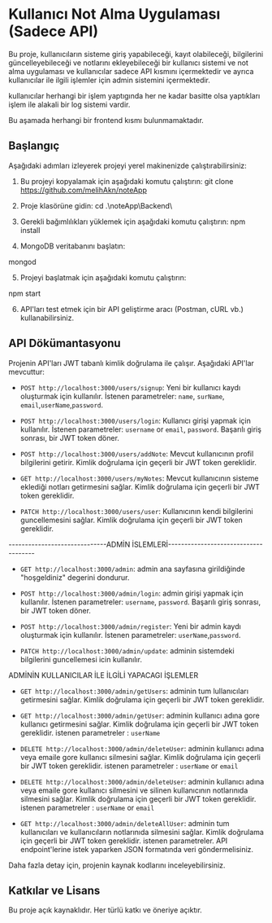 # Kullanıcı Not Alma Uygulaması (Sadece API)

Bu proje, kullanıcıların sisteme giriş yapabileceği, kayıt olabileceği, bilgilerini güncelleyebileceği ve notlarını ekleyebileceği bir kullanıcı sistemi ve not alma uygulaması ve kullanıcılar sadece API kısmını içermektedir ve ayrıca kullanıcılar ile ilgili işlemler için admin sistemini içermektedir.

kullanıcılar herhangi bir işlem yaptıgında her ne kadar basitte olsa yaptıkları işlem ile alakali bir log sistemi vardir.

Bu aşamada herhangi bir frontend kısmı bulunmamaktadır.

## Başlangıç

Aşağıdaki adımları izleyerek projeyi yerel makinenizde çalıştırabilirsiniz:

1. Bu projeyi kopyalamak için aşağıdaki komutu çalıştırın:
git clone https://github.com/melihAkn/noteApp

2. Proje klasörüne gidin:
cd .\noteApp\Backend\

3. Gerekli bağımlılıkları yüklemek için aşağıdaki komutu çalıştırın:
npm install

4. MongoDB veritabanını başlatın:

mongod

5. Projeyi başlatmak için aşağıdaki komutu çalıştırın:

npm start

6. API'ları test etmek için bir API geliştirme aracı (Postman, cURL vb.) kullanabilirsiniz.

## API Dökümantasyonu

Projenin API'ları JWT tabanlı kimlik doğrulama ile çalışır. Aşağıdaki API'lar mevcuttur:

- `POST http://localhost:3000/users/signup`: Yeni bir kullanıcı kaydı oluşturmak için kullanılır. İstenen parametreler: `name`, `surName`, `email`,`userName`,`password`.

- `POST http://localhost:3000/users/login`: Kullanıcı girişi yapmak için kullanılır. İstenen parametreler: `username` or `email`, `password`. Başarılı giriş sonrası, bir JWT token döner.

- `POST http://localhost:3000/users/addNote`: Mevcut kullanıcının profil bilgilerini getirir. Kimlik doğrulama için geçerli bir JWT token gereklidir.

- `GET http://localhost:3000/users/myNotes`: Mevcut kullanıcının sisteme eklediği notları getirmesini sağlar. Kimlik doğrulama için geçerli bir JWT token gereklidir.

- `PATCH http://localhost:3000/users/user`: Kullanıcının kendi bilgilerini guncellemesini sağlar. Kimlik doğrulama için geçerli bir JWT token gereklidir. 

------------------------------ADMİN İSLEMLERİ-------------------------------------
- `GET http://localhost:3000/admin`: admin ana sayfasına girildiğinde "hoşgeldiniz" degerini dondurur.

- `POST http://localhost:3000/admin/login`: admin girişi yapmak için kullanılır. İstenen parametreler: `username`, `password`. Başarılı giriş sonrası, bir JWT token döner.

- `POST http://localhost:3000/admin/register`: Yeni bir admin kaydı oluşturmak için kullanılır. İstenen parametreler: `userName`,`password`.

- `PATCH http://localhost:3000/admin/update`: adminin sistemdeki bilgilerini guncellemesi icin kullanılır.

ADMİNİN KULLANICILAR İLE İLGİLİ YAPACAGI İŞLEMLER
- `GET http://localhost:3000/admin/getUsers`: adminin  tum lullanıcıları
getirmesini sağlar. Kimlik doğrulama için geçerli bir JWT token gereklidir.


- `GET http://localhost:3000/admin/getUser`: adminin  kullanıcı adına gore kullanıcı getirmesini sağlar. Kimlik doğrulama için geçerli bir JWT token gereklidir. istenen parametreler : `userName`

- `DELETE http://localhost:3000/admin/deleteUser`: adminin  kullanıcı adına veya emaile gore kullanıcı silmesini sağlar. Kimlik doğrulama için geçerli bir JWT token gereklidir. istenen parametreler : `userName` or `email`

- `DELETE http://localhost:3000/admin/deleteUser`: adminin  kullanıcı adına veya emaile gore kullanıcı silmesini ve silinen kullanıcının notlarınıda silmesini sağlar. Kimlik doğrulama için geçerli bir JWT token gereklidir. istenen parametreler : `userName` or `email`

- `GET http://localhost:3000/admin/deleteAllUser`: adminin tum kullanıcıları ve kullanıcıların notlarınıda silmesini sağlar. Kimlik doğrulama için geçerli bir JWT token gereklidir. istenen parametreler.
API endpoint'lerine istek yaparken JSON formatında veri göndermelisiniz.

Daha fazla detay için, projenin kaynak kodlarını inceleyebilirsiniz.

## Katkılar ve Lisans
Bu proje açık kaynaklıdır. Her türlü katkı ve öneriye açıktır.
